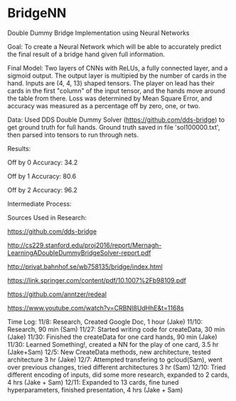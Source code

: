 # BridgeNN
Double Dummy Bridge Implementation using Neural Networks

Goal: 
To create a Neural Network which will be able to accurately predict the final result of a bridge hand given full information.

Final Model: 
Two layers of CNNs with ReLUs, a fully connected layer, and a sigmoid output. The output layer is multipied by the number of cards in the hand.
Inputs are (4, 4, 13) shaped tensors. The player on lead has their cards in the first "column" of the input tensor, and the hands move around the table from there.
Loss was determined by Mean Square Error, and accuracy was measured as a percentage off by zero, one, or two.

Data:
Used DDS Double Dummy Solver (https://github.com/dds-bridge) to get ground truth for full hands. Ground truth saved in file 'sol100000.txt', then parsed into tensors to run through nets. 

Results:

Off by 0 Accuracy: 34.2

Off by 1 Accuracy: 80.6

Off by 2 Accuracy: 96.2

Intermediate Process:


Sources Used in Research: 

https://github.com/dds-bridge

http://cs229.stanford.edu/proj2016/report/Mernagh-LearningADoubleDummyBridgeSolver-report.pdf

http://privat.bahnhof.se/wb758135/bridge/index.html

https://link.springer.com/content/pdf/10.1007%2Fb98109.pdf

https://github.com/anntzer/redeal

https://www.youtube.com/watch?v=CRBNI8UdHhE&t=1168s


Time Log:
11/8: Research, Created Google Doc, 1 hour (Jake)
11/10: Research, 90 min (Sam)
11/27: Started writing code for createData, 30 min (Jake)
11/30: Finished the createData for one card hands, 90 min (Jake)
11/30: Learned Something!, created a NN for the play of one card, 3.5 hr (Jake+Sam)
12/5: New CreateData methods, new architecture, tested architecture 3 hr (Jake)
12/7: Attempted transfering to gcloud(Sam), went over previous changes, tried different architectures 3 hr (Sam)
12/10: Tried different encoding of inputs, did some more research, expanded to 2 cards, 4 hrs (Jake + Sam)
12/11: Expanded to 13 cards, fine tuned hyperparameters, finished presentation, 4 hrs (Jake + Sam)

